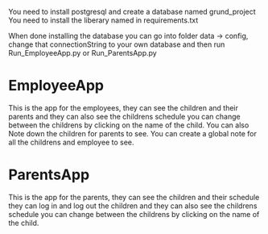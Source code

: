 You need to install postgresql and create a database named grund_project
You need to install the liberary named in requirements.txt

When done installing the database you can go into folder data -> config, change that connectionString to your own database and then run Run_EmployeeApp.py or Run_ParentsApp.py


# EmployeeApp
This is the app for the employees, they can see the children and their parents and they can also see the childrens schedule you can change between the childrens by clicking on the name of the child. You can also Note down the children for parents to see. You can create a global note for all the childrens and employee to see.

# ParentsApp
This is the app for the parents, they can see the children and their schedule they can log in and log out the children and they can also see the childrens schedule you can change between the childrens by clicking on the name of the child.


